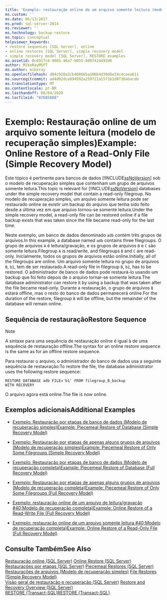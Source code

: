 ```yaml
---
title: 'Exemplo: restauração online de um arquivo somente leitura (modelo de recuperação simples) | Microsoft Docs'
ms.custom: ''
ms.date: 06/13/2017
ms.prod: sql-server-2014
ms.reviewer: ''
ms.technology: backup-restore
ms.topic: conceptual
helpviewer_keywords:
- restore sequences [SQL Server], online
- online restores [SQL Server], simple recovery model
- simple recovery model [SQL Server], RESTORE examples
ms.assetid: 0c691fc6-9865-46a7-b055-8097424492d6
author: MikeRayMSFT
ms.author: mikeray
ms.openlocfilehash: d84c920a2cb40866ba106b4d30d8e24c4caea611
ms.sourcegitcommit: ad4d92dce894592a259721a1571b1d8736abacdb
ms.translationtype: MT
ms.contentlocale: pt-BR
ms.lasthandoff: 08/04/2020
ms.locfileid: "87685808"
---
```

# <a name="example-online-restore-of-a-read-only-file-simple-recovery-model"></a><span data-ttu-id="9c398-102">Exemplo: Restauração online de um arquivo somente leitura (modelo de recuperação simples)</span><span class="sxs-lookup"><span data-stu-id="9c398-102">Example: Online Restore of a Read-Only File (Simple Recovery Model)</span></span>
  <span data-ttu-id="9c398-103">Este tópico é pertinente para bancos de dados [!INCLUDE[ssNoVersion](../../includes/ssnoversion-md.md)] sob o modelo de recuperação simples que contenham um grupo de arquivos somente leitura.</span><span class="sxs-lookup"><span data-stu-id="9c398-103">This topic is relevant for [!INCLUDE[ssNoVersion](../../includes/ssnoversion-md.md)] databases under the simple recovery model that contain a read-only filegroup.</span></span> <span data-ttu-id="9c398-104">No modelo de recuperação simples, um arquivo somente leitura pode ser restaurado online se existir um backup do arquivo que tenha sido feito desde a última vez em que arquivo tornou-se somente leitura.</span><span class="sxs-lookup"><span data-stu-id="9c398-104">Under the simple recovery model, a read-only file can be restored online if a file backup exists that was taken since the file became read-only for the last time.</span></span>  
  
 <span data-ttu-id="9c398-105">Neste exemplo, um banco de dados denominado `adb` contém três grupos de arquivos.</span><span class="sxs-lookup"><span data-stu-id="9c398-105">In this example, a database named `adb` contains three filegroups.</span></span> <span data-ttu-id="9c398-106">O grupo de arquivos `A` é leitura/gravação, e os grupos de arquivos `B` e `C` são somente leitura.</span><span class="sxs-lookup"><span data-stu-id="9c398-106">Filegroup `A` is read/write, and filegroups `B` and `C` are read-only.</span></span> <span data-ttu-id="9c398-107">Inicialmente, todos os grupos de arquivos estão online.</span><span class="sxs-lookup"><span data-stu-id="9c398-107">Initially, all of the filegroups are online.</span></span> <span data-ttu-id="9c398-108">Um arquivo somente leitura no grupo de arquivos `B`, `b1`, tem de ser restaurado.</span><span class="sxs-lookup"><span data-stu-id="9c398-108">A read-only file in filegroup `B`, `b1`, has to be restored.</span></span> <span data-ttu-id="9c398-109">O administrador de banco de dados pode restaurá-lo usando um backup que foi feito depois de o arquivo tornar-se somente leitura.</span><span class="sxs-lookup"><span data-stu-id="9c398-109">The database administrator can restore it by using a backup that was taken after the file became read-only.</span></span> <span data-ttu-id="9c398-110">Durante a restauração, o grupo de arquivos `B` estará offline, mas o resto do banco de dados permanecerá online.</span><span class="sxs-lookup"><span data-stu-id="9c398-110">For the duration of the restore, filegroup `B` will be offline, but the remainder of the database will remain online.</span></span>  
  
## <a name="restore-sequence"></a><span data-ttu-id="9c398-111">Sequência de restauração</span><span class="sxs-lookup"><span data-stu-id="9c398-111">Restore Sequence</span></span>  
  
> [!NOTE]  
>  <span data-ttu-id="9c398-112">A sintaxe para uma sequência de restauração online é igual à de uma sequência de restauração offline.</span><span class="sxs-lookup"><span data-stu-id="9c398-112">The syntax for an online restore sequence is the same as for an offline restore sequence.</span></span>  
  
 <span data-ttu-id="9c398-113">Para restaurar o arquivo, o administrador do banco de dados usa a seguinte sequência de restauração:</span><span class="sxs-lookup"><span data-stu-id="9c398-113">To restore the file, the database administrator uses the following restore sequence:</span></span>  
  
```  
RESTORE DATABASE adb FILE='b1' FROM filegroup_B_backup   
WITH RECOVERY  
```  
  
 <span data-ttu-id="9c398-114">O arquivo agora está online.</span><span class="sxs-lookup"><span data-stu-id="9c398-114">The file is now online.</span></span>  
  
## <a name="additional-examples"></a><span data-ttu-id="9c398-115">Exemplos adicionais</span><span class="sxs-lookup"><span data-stu-id="9c398-115">Additional Examples</span></span>  
  
-   [<span data-ttu-id="9c398-116">Exemplo: Restauração por etapas de banco de dados &#40;Modelo de recuperação simples&#41;</span><span class="sxs-lookup"><span data-stu-id="9c398-116">Example: Piecemeal Restore of Database &#40;Simple Recovery Model&#41;</span></span>](example-piecemeal-restore-of-database-simple-recovery-model.md)  
  
-   [<span data-ttu-id="9c398-117">Exemplo: Restauração por etapas de apenas alguns grupos de arquivos &#40;Modelo de recuperação simples&#41;</span><span class="sxs-lookup"><span data-stu-id="9c398-117">Example: Piecemeal Restore of Only Some Filegroups &#40;Simple Recovery Model&#41;</span></span>](example-piecemeal-restore-of-only-some-filegroups-simple-recovery-model.md)  
  
-   [<span data-ttu-id="9c398-118">Exemplo: Restauração por etapas de banco de dados &#40;Modelo de recuperação completa&#41;</span><span class="sxs-lookup"><span data-stu-id="9c398-118">Example: Piecemeal Restore of Database &#40;Full Recovery Model&#41;</span></span>](example-piecemeal-restore-of-database-full-recovery-model.md)  
  
-   [<span data-ttu-id="9c398-119">Exemplo: Restauração por etapas de apenas alguns grupos de arquivos &#40;Modelo de recuperação completa&#41;</span><span class="sxs-lookup"><span data-stu-id="9c398-119">Example: Piecemeal Restore of Only Some Filegroups &#40;Full Recovery Model&#41;</span></span>](example-piecemeal-restore-of-only-some-filegroups-full-recovery-model.md)  
  
-   [<span data-ttu-id="9c398-120">Exemplo: restauração online de um arquivo de leitura/gravação #40;Modelo de recuperação completa&#41;</span><span class="sxs-lookup"><span data-stu-id="9c398-120">Example: Online Restore of a Read-Write File &#40;Full Recovery Model&#41;</span></span>](example-online-restore-of-a-read-write-file-full-recovery-model.md)  
  
-   [<span data-ttu-id="9c398-121">Exemplo: restauração online de um arquivo somente leitura #40;Modelo de recuperação completa&#41;</span><span class="sxs-lookup"><span data-stu-id="9c398-121">Example: Online Restore of a Read-Only File &#40;Full Recovery Model&#41;</span></span>](example-online-restore-of-a-read-only-file-full-recovery-model.md)  
  
## <a name="see-also"></a><span data-ttu-id="9c398-122">Consulte Também</span><span class="sxs-lookup"><span data-stu-id="9c398-122">See Also</span></span>  
 <span data-ttu-id="9c398-123">[Restauração online &#40;SQL Server&#41;](online-restore-sql-server.md) </span><span class="sxs-lookup"><span data-stu-id="9c398-123">[Online Restore &#40;SQL Server&#41;](online-restore-sql-server.md) </span></span>  
 <span data-ttu-id="9c398-124">[Restaurações por etapas &#40;SQL Server&#41;](piecemeal-restores-sql-server.md) </span><span class="sxs-lookup"><span data-stu-id="9c398-124">[Piecemeal Restores &#40;SQL Server&#41;](piecemeal-restores-sql-server.md) </span></span>  
 <span data-ttu-id="9c398-125">[Restaurações de arquivos &#40;Modelo de recuperação simples&#41;](file-restores-simple-recovery-model.md) </span><span class="sxs-lookup"><span data-stu-id="9c398-125">[File Restores &#40;Simple Recovery Model&#41;](file-restores-simple-recovery-model.md) </span></span>  
 <span data-ttu-id="9c398-126">[Visão geral de restauração e recuperação &#40;SQL Server&#41;](restore-and-recovery-overview-sql-server.md) </span><span class="sxs-lookup"><span data-stu-id="9c398-126">[Restore and Recovery Overview &#40;SQL Server&#41;](restore-and-recovery-overview-sql-server.md) </span></span>  
 [<span data-ttu-id="9c398-127">RESTORE &#40;Transact-SQL&#41;</span><span class="sxs-lookup"><span data-stu-id="9c398-127">RESTORE &#40;Transact-SQL&#41;</span></span>](/sql/t-sql/statements/restore-statements-transact-sql)  
  
  
